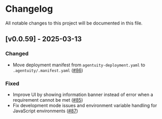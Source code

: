 # Changelog

All notable changes to this project will be documented in this file.

## [v0.0.59] - 2025-03-13

### Changed
- Move deployment manifest from `agentuity-deployment.yaml` to `.agentuity/.manifest.yaml` ([#86](https://github.com/agentuity/cli/pull/86))

### Fixed
- Improve UI by showing information banner instead of error when a requirement cannot be met ([#85](https://github.com/agentuity/cli/pull/85))
- Fix development mode issues and environment variable handling for JavaScript environments ([#87](https://github.com/agentuity/cli/pull/87))
